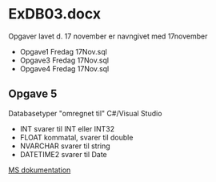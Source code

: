 # ExDB03.docx
Opgaver lavet d. 17 november er navngivet med 17november
* Opgave1 Fredag 17Nov.sql
* Opgave3 Fredag 17Nov.sql
* Opgave4 Fredag 17Nov.sql
## Opgave 5
Databasetyper "omregnet til" C#/Visual Studio
* INT svarer til INT eller INT32
* FLOAT kommatal, svarer til double
* NVARCHAR svarer til string
* DATETIME2 svarer til Date

[MS dokumentation](https://docs.microsoft.com/en-us/sql/relational-databases/clr-integration-database-objects-types-net-framework/mapping-clr-parameter-data)
